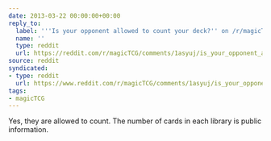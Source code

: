 ```yaml
---
date: 2013-03-22 00:00:00+00:00
reply_to:
  label: '''Is your opponent allowed to count your deck?'' on /r/magicTCG'
  name: ''
  type: reddit
  url: https://reddit.com/r/magicTCG/comments/1asyuj/is_your_opponent_allowed_to_count_your_deck/
source: reddit
syndicated:
- type: reddit
  url: https://www.reddit.com/r/magicTCG/comments/1asyuj/is_your_opponent_allowed_to_count_your_deck/c90genn/
tags:
- magicTCG
---
```


Yes, they are allowed to count. The number of cards in each library is public information.